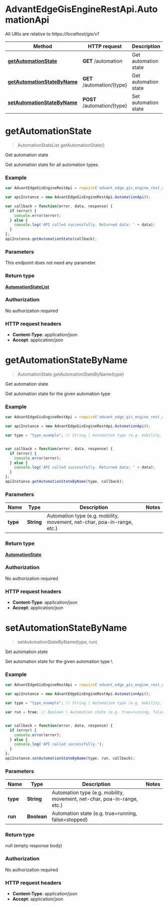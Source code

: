 # AdvantEdgeGisEngineRestApi.AutomationApi

All URIs are relative to *https://localhost/gis/v1*

Method | HTTP request | Description
------------- | ------------- | -------------
[**getAutomationState**](AutomationApi.md#getAutomationState) | **GET** /automation | Get automation state
[**getAutomationStateByName**](AutomationApi.md#getAutomationStateByName) | **GET** /automation/{type} | Get automation state
[**setAutomationStateByName**](AutomationApi.md#setAutomationStateByName) | **POST** /automation/{type} | Set automation state


<a name="getAutomationState"></a>
# **getAutomationState**
> AutomationStateList getAutomationState()

Get automation state

Get automation state for all automation types

### Example
```javascript
var AdvantEdgeGisEngineRestApi = require('advant_edge_gis_engine_rest_api');

var apiInstance = new AdvantEdgeGisEngineRestApi.AutomationApi();

var callback = function(error, data, response) {
  if (error) {
    console.error(error);
  } else {
    console.log('API called successfully. Returned data: ' + data);
  }
};
apiInstance.getAutomationState(callback);
```

### Parameters
This endpoint does not need any parameter.

### Return type

[**AutomationStateList**](AutomationStateList.md)

### Authorization

No authorization required

### HTTP request headers

 - **Content-Type**: application/json
 - **Accept**: application/json

<a name="getAutomationStateByName"></a>
# **getAutomationStateByName**
> AutomationState getAutomationStateByName(type)

Get automation state

Get automation state for the given automation type

### Example
```javascript
var AdvantEdgeGisEngineRestApi = require('advant_edge_gis_engine_rest_api');

var apiInstance = new AdvantEdgeGisEngineRestApi.AutomationApi();

var type = "type_example"; // String | Automation type (e.g. mobility, movement, net-char, poa-in-range, etc.)


var callback = function(error, data, response) {
  if (error) {
    console.error(error);
  } else {
    console.log('API called successfully. Returned data: ' + data);
  }
};
apiInstance.getAutomationStateByName(type, callback);
```

### Parameters

Name | Type | Description  | Notes
------------- | ------------- | ------------- | -------------
 **type** | **String**| Automation type (e.g. mobility, movement, net-char, poa-in-range, etc.) | 

### Return type

[**AutomationState**](AutomationState.md)

### Authorization

No authorization required

### HTTP request headers

 - **Content-Type**: application/json
 - **Accept**: application/json

<a name="setAutomationStateByName"></a>
# **setAutomationStateByName**
> setAutomationStateByName(type, run)

Set automation state

Set automation state for the given automation type \\

### Example
```javascript
var AdvantEdgeGisEngineRestApi = require('advant_edge_gis_engine_rest_api');

var apiInstance = new AdvantEdgeGisEngineRestApi.AutomationApi();

var type = "type_example"; // String | Automation type (e.g. mobility, movement, net-char, poa-in-range, etc.)

var run = true; // Boolean | Automation state (e.g. true=running, false=stopped)


var callback = function(error, data, response) {
  if (error) {
    console.error(error);
  } else {
    console.log('API called successfully.');
  }
};
apiInstance.setAutomationStateByName(type, run, callback);
```

### Parameters

Name | Type | Description  | Notes
------------- | ------------- | ------------- | -------------
 **type** | **String**| Automation type (e.g. mobility, movement, net-char, poa-in-range, etc.) | 
 **run** | **Boolean**| Automation state (e.g. true=running, false=stopped) | 

### Return type

null (empty response body)

### Authorization

No authorization required

### HTTP request headers

 - **Content-Type**: application/json
 - **Accept**: application/json

